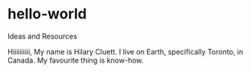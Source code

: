 # hello-world
Ideas and Resources

Hiiiiiiiiii,
My name is Hilary Cluett. I live on Earth, specifically Toronto, in Canada.
My favourite thing is know-how.
